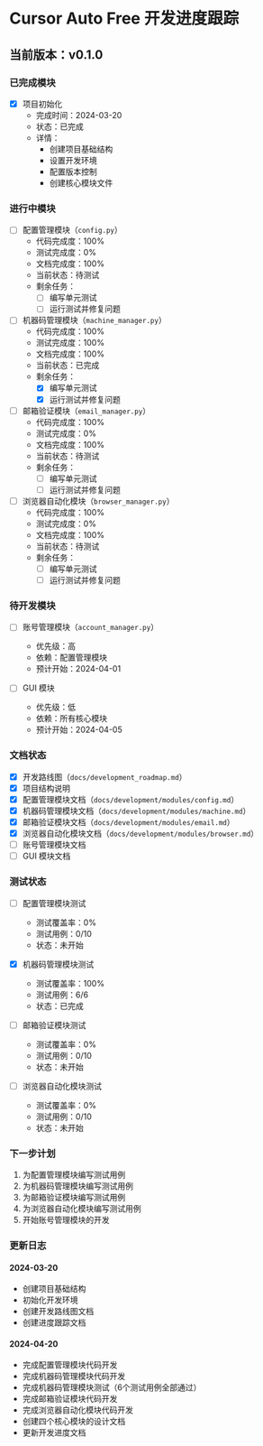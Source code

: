 # Cursor Auto Free 开发进度跟踪

## 当前版本：v0.1.0

### 已完成模块
- [x] 项目初始化
  - 完成时间：2024-03-20
  - 状态：已完成
  - 详情：
    - 创建项目基础结构
    - 设置开发环境
    - 配置版本控制
    - 创建核心模块文件

### 进行中模块
- [ ] 配置管理模块（`config.py`）
  - 代码完成度：100%
  - 测试完成度：0%
  - 文档完成度：100%
  - 当前状态：待测试
  - 剩余任务：
    - [ ] 编写单元测试
    - [ ] 运行测试并修复问题

- [ ] 机器码管理模块（`machine_manager.py`）
  - 代码完成度：100%
  - 测试完成度：100%
  - 文档完成度：100%
  - 当前状态：已完成
  - 剩余任务：
    - [x] 编写单元测试
    - [x] 运行测试并修复问题

- [ ] 邮箱验证模块（`email_manager.py`）
  - 代码完成度：100%
  - 测试完成度：0%
  - 文档完成度：100%
  - 当前状态：待测试
  - 剩余任务：
    - [ ] 编写单元测试
    - [ ] 运行测试并修复问题

- [ ] 浏览器自动化模块（`browser_manager.py`）
  - 代码完成度：100%
  - 测试完成度：0%
  - 文档完成度：100%
  - 当前状态：待测试
  - 剩余任务：
    - [ ] 编写单元测试
    - [ ] 运行测试并修复问题

### 待开发模块
- [ ] 账号管理模块（`account_manager.py`）
  - 优先级：高
  - 依赖：配置管理模块
  - 预计开始：2024-04-01

- [ ] GUI 模块
  - 优先级：低
  - 依赖：所有核心模块
  - 预计开始：2024-04-05

### 文档状态
- [x] 开发路线图（`docs/development_roadmap.md`）
- [x] 项目结构说明
- [x] 配置管理模块文档（`docs/development/modules/config.md`）
- [x] 机器码管理模块文档（`docs/development/modules/machine.md`）
- [x] 邮箱验证模块文档（`docs/development/modules/email.md`）
- [x] 浏览器自动化模块文档（`docs/development/modules/browser.md`）
- [ ] 账号管理模块文档
- [ ] GUI 模块文档

### 测试状态
- [ ] 配置管理模块测试
  - 测试覆盖率：0%
  - 测试用例：0/10
  - 状态：未开始

- [x] 机器码管理模块测试
  - 测试覆盖率：100%
  - 测试用例：6/6
  - 状态：已完成

- [ ] 邮箱验证模块测试
  - 测试覆盖率：0%
  - 测试用例：0/10
  - 状态：未开始

- [ ] 浏览器自动化模块测试
  - 测试覆盖率：0%
  - 测试用例：0/10
  - 状态：未开始

### 下一步计划
1. 为配置管理模块编写测试用例
2. 为机器码管理模块编写测试用例
3. 为邮箱验证模块编写测试用例
4. 为浏览器自动化模块编写测试用例
5. 开始账号管理模块的开发

### 更新日志
#### 2024-03-20
- 创建项目基础结构
- 初始化开发环境
- 创建开发路线图文档
- 创建进度跟踪文档

#### 2024-04-20
- 完成配置管理模块代码开发
- 完成机器码管理模块代码开发
- 完成机器码管理模块测试（6个测试用例全部通过）
- 完成邮箱验证模块代码开发
- 完成浏览器自动化模块代码开发
- 创建四个核心模块的设计文档
- 更新开发进度文档

